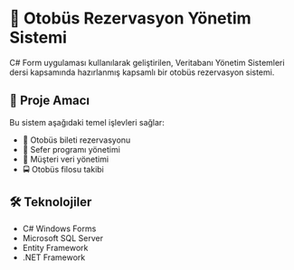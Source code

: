 # 🚌 Otobüs Rezervasyon Yönetim Sistemi

C# Form uygulaması kullanılarak geliştirilen, Veritabanı Yönetim Sistemleri dersi kapsamında hazırlanmış kapsamlı bir otobüs rezervasyon sistemi.

## 🎯 Proje Amacı

Bu sistem aşağıdaki temel işlevleri sağlar:
- 🎫 Otobüs bileti rezervasyonu
- 📅 Sefer programı yönetimi
- 👥 Müşteri veri yönetimi
- 🚍 Otobüs filosu takibi

## 🛠️ Teknolojiler

- C# Windows Forms
- Microsoft SQL Server
- Entity Framework
- .NET Framework
